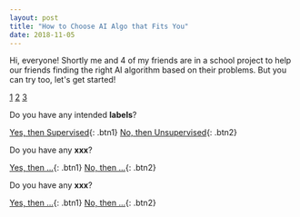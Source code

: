```yaml
---
layout: post
title: "How to Choose AI Algo that Fits You"
date: 2018-11-05
---
```


Hi, everyone! Shortly me and 4 of my friends are in a school project to help our friends finding the right AI algorithm based on their problems. But you can try too, let's get started!

<div id="nav" class="clearfix">
    <a href="#parameter1">1</a>
    <a href="#parameter2">2</a>
    <a href="#parameter3">3</a>
</div>

Do you have any intended **labels**?

<a name="parameter1"></a>
[Yes, then Supervised](#parameter2){: .btn1}
[No, then Unsupervised](#parameter3){: .btn2}

Do you have any **xxx**?

<a name="parameter2"></a>
[Yes, then ...](#parameter2){: .btn1}
[No, then ...](#parameter3){: .btn2}

Do you have any **xxx**?

<a name="parameter3"></a>
[Yes, then ...](#parameter2){: .btn1}
[No, then ...](#parameter3){: .btn2}

